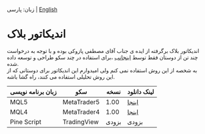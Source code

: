 زبان:
پارسی
|
[English](./README.md)

# اندیکاتور بلاک
اندیکاتور بلاک برگرفته از ایده ی جناب آقای مصطفی پازوکی بوده و با توجه به درخواست چند تن از دوستان فقط توسط
[اینجانب](https://khialbaf.github.io/profile)
،برای استفاده در چند سکو طراحی و توسعه داده شده.
<br/>
به شخصه از این روش استفاده نمی کنم ولی امیدوارم این اندیکاتور برای دوستانی که از این روش تحلیلی استفاده می کنند، راه گشا باشه.

|زبان برنامه نویسی|سکو|نسخه|لینک دانلود|
|-|-|-|-|
|MQL5|MetaTrader5|1.00|[اینجا](https://github.com/khialbaf/BlockMP/releases/download/v1.00/BlockMP.ex5)|
|MQL4|MetaTrader4|1.00|[اینجا](https://github.com/khialbaf/BlockMP/releases/download/v1.00/BlockMP.ex4)|
|Pine Script|TradingView|بزودی|بزودی|